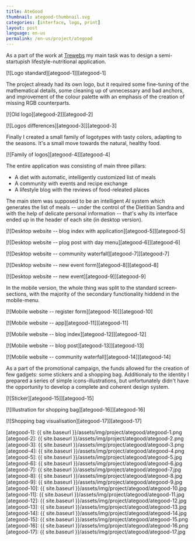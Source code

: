 ```yaml
---
title: AteGood
thumbnail: ategood-thumbnail.svg
categories: [interface, logo, print]
layout: post
language: en-us
permalink: /en-us/project/ategood
---
```


As a part of the work at [Trewebs](http://trewebs.com) my main task was to design a semi-startupish lifestyle-nutritional application.

[![Logo standard][ategood-1]][ategood-1]

The project already had its own logo, but it required some fine-tuning of the mathematical details, some cleaning up of unnecessary and bad anchors, and improvement of the colour palette with an emphasis of the creation of missing RGB counterparts.

[![Old logo][ategood-2]][ategood-2]

[![Logos differences][ategood-3]][ategood-3]

Finally I created a small family of logotypes with tasty colors, adapting to the seasons. It's a small move towards the natural, healthy food.

[![Family of logos][ategood-4]][ategood-4]

The entire application was consisting of main three pillars:

- A diet with automatic, intelligently customized list of meals
- A community with events and recipe exchange
- A lifestyle blog with the reviews of food-releated places

The main stem was supposed to be an intelligent _AI_ system which generates the list of meals -- under the control of the Dietitian Sandra and with the help of delicate personal information -- that's why its interface ended up in the header of each site (in desktop version).

[![Desktop website -- blog index with application][ategood-5]][ategood-5]

[![Desktop website -- plog post with day menu][ategood-6]][ategood-6]

[![Desktop website -- community waterfall][ategood-7]][ategood-7]

[![Desktop website -- new event form][ategood-8]][ategood-8]

[![Desktop website -- new event][ategood-9]][ategood-9]

In the mobile version, the whole thing was split to the standard screen-sections, with the majority of the secondary functionality hiddend in the mobile-menu.

[![Mobile website -- register form][ategood-10]][ategood-10]

[![Mobile website -- app][ategood-11]][ategood-11]

[![Mobile website -- blog index][ategood-12]][ategood-12]

[![Mobile website -- blog post][ategood-13]][ategood-13]

[![Mobile website -- community waterfall][ategood-14]][ategood-14]

As a part of the promotional campaign, the funds allowed for the creation of few gadgets: some stickers and a shopping bag. Additionaly to the identity I prepared a series of simple icons-illustrations, but unfortunately didn't have the opportunity to develop a complete and coherent design system.

[![Sticker][ategood-15]][ategood-15]

[![Illustration for shopping bag][ategood-16]][ategood-16]

[![Shopping bag visualisation][ategood-17]][ategood-17]

[ategood-1]: {{ site.baseurl }}/assets/img/project/ategood/ategood-1.png
[ategood-2]: {{ site.baseurl }}/assets/img/project/ategood/ategood-2.png
[ategood-3]: {{ site.baseurl }}/assets/img/project/ategood/ategood-3.png
[ategood-4]: {{ site.baseurl }}/assets/img/project/ategood/ategood-4.png
[ategood-5]: {{ site.baseurl }}/assets/img/project/ategood/ategood-5.jpg
[ategood-6]: {{ site.baseurl }}/assets/img/project/ategood/ategood-6.jpg
[ategood-7]: {{ site.baseurl }}/assets/img/project/ategood/ategood-7.jpg
[ategood-8]: {{ site.baseurl }}/assets/img/project/ategood/ategood-8.jpg
[ategood-9]: {{ site.baseurl }}/assets/img/project/ategood/ategood-9.jpg
[ategood-10]: {{ site.baseurl }}/assets/img/project/ategood/ategood-10.jpg
[ategood-11]: {{ site.baseurl }}/assets/img/project/ategood/ategood-11.jpg
[ategood-12]: {{ site.baseurl }}/assets/img/project/ategood/ategood-12.jpg
[ategood-13]: {{ site.baseurl }}/assets/img/project/ategood/ategood-13.jpg
[ategood-14]: {{ site.baseurl }}/assets/img/project/ategood/ategood-14.jpg
[ategood-15]: {{ site.baseurl }}/assets/img/project/ategood/ategood-15.png
[ategood-16]: {{ site.baseurl }}/assets/img/project/ategood/ategood-16.png
[ategood-17]: {{ site.baseurl }}/assets/img/project/ategood/ategood-17.jpg
